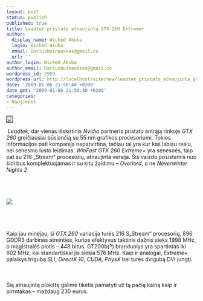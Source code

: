 ```yaml
---
layout: post
status: publish
published: true
title: Leadtek pristato atnaujintą GTX 260 Extreme+
author:
  display_name: Wicked Akuba
  login: Wicked Akuba
  email: Dariusbuinauskas@gmail.co
  url: ''
author_login: Wicked Akuba
author_email: Dariusbuinauskas@gmail.co
wordpress_id: 2959
wordpress_url: http://localhost/site/new/leadtek_pristato_atnaujinta_gtx_260_extreme/
date: '2009-01-06 21:50:40 +0200'
date_gmt: '2009-01-06 21:50:40 +0200'
categories:
- Naujienos
---
```

<div class="imgright"><img src="http://technews.lt/upl/Failai/leadtek_logo.gif" border="1"></div>
<p> <i>Leadtek</i>, dar vienas išskirtinis <i>Nvidia</i> partneris pristato antrąją rinkoje <i>GTX 260</i> greičiausiai būsiančią su 55 nm grafikos procesoriumi. Tokios informacijos pati kompanija nepatvirtina, tačiau tai yra kur kas labiau realu, nei senesnio lusto leidimas. <i>WinFast GTX 260 Extreme+</i> yra senesnės, taip pat su 216 „Stream“ procesorių, atnaujinta versija. Šis vaizdo posistemis nuo šiol bus komplektuojamas ir su kitu žaidimu – <i>Overlord</i>, o ne <i>Neverwinter Nights 2</i>.<br />
<br><br />
<br><br><img src="http://img513.imageshack.us/img513/2996/leadtekgtx26055nmll2.jpg"><br><br />
<br><br />
<br>Kaip jau minėjau, ši <i>GTX 260</i> variacija turės 216 S„Stream“ procesorių, 896 GDDR3 darbinės atminties, kurios efektyvus taktinis dažnis sieks 1998 MHz, o magistralės plotis – 448 bitus. GT200b(?) branduolys yra spartintas iki 602 MHz, kai standartiškai jis siekia 576 MHz. Kaip ir analogai, <i>Extreme+</i> palaikys trigubą <i>SLI</i>, <i>DirectX 10</i>, <i>CUDA, PhysX</i> bei turės dvigubą DVI jungtį.<br />
<br><br />
<br>Šią atnaujintą plokštę galime tikėtis pamatyti už tą pačią kainą kaip ir pirmtakas – maždaug 230 eurus.<br />
<br><br />
<br><br />
<br></p>
